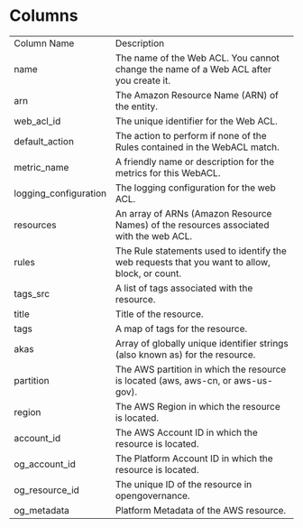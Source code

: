 # Columns  

<table>
	<tr><td>Column Name</td><td>Description</td></tr>
	<tr><td>name</td><td>The name of the Web ACL. You cannot change the name of a Web ACL after you create it.</td></tr>
	<tr><td>arn</td><td>The Amazon Resource Name (ARN) of the entity.</td></tr>
	<tr><td>web_acl_id</td><td>The unique identifier for the Web ACL.</td></tr>
	<tr><td>default_action</td><td>The action to perform if none of the Rules contained in the WebACL match.</td></tr>
	<tr><td>metric_name</td><td>A friendly name or description for the metrics for this WebACL.</td></tr>
	<tr><td>logging_configuration</td><td>The logging configuration for the web ACL.</td></tr>
	<tr><td>resources</td><td>An array of ARNs (Amazon Resource Names) of the resources associated with the web ACL.</td></tr>
	<tr><td>rules</td><td>The Rule statements used to identify the web requests that you want to allow, block, or count.</td></tr>
	<tr><td>tags_src</td><td>A list of tags associated with the resource.</td></tr>
	<tr><td>title</td><td>Title of the resource.</td></tr>
	<tr><td>tags</td><td>A map of tags for the resource.</td></tr>
	<tr><td>akas</td><td>Array of globally unique identifier strings (also known as) for the resource.</td></tr>
	<tr><td>partition</td><td>The AWS partition in which the resource is located (aws, aws-cn, or aws-us-gov).</td></tr>
	<tr><td>region</td><td>The AWS Region in which the resource is located.</td></tr>
	<tr><td>account_id</td><td>The AWS Account ID in which the resource is located.</td></tr>
	<tr><td>og_account_id</td><td>The Platform Account ID in which the resource is located.</td></tr>
	<tr><td>og_resource_id</td><td>The unique ID of the resource in opengovernance.</td></tr>
	<tr><td>og_metadata</td><td>Platform Metadata of the AWS resource.</td></tr>
</table>